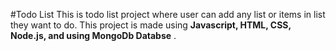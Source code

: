 #Todo List
This is todo list project where user can add any list or items in list they want to do. This project is made using **Javascript, HTML, CSS, Node.js, and using MongoDb Databse** .